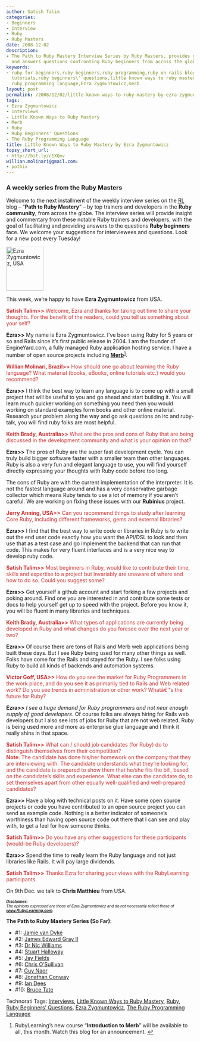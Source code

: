 ```yaml
---
author: Satish Talim
categories:
- Beginners
- Interview
- Ruby
- Ruby Masters
date: 2008-12-02
description:
- The Path to Ruby Mastery Interview Series by Ruby Masters, provides guidance to
  and answers questions confronting Ruby beginners from across the globe.
keywords:
- ruby for beginners,ruby beginners,ruby programming,ruby on rails blog,rails blog,rails
  tutorials,ruby beginners\' questions,little known ways to ruby mastery,ruby masters,interviews,ruby,the
  ruby programming language,Ezra Zygmuntowicz,merb
layout: post
permalink: /2008/12/02/little-known-ways-to-ruby-mastery-by-ezra-zygmuntowicz/
tags:
- Ezra Zygmuntowicz
- interviews
- Little Known Ways to Ruby Mastery
- Merb
- Ruby
- Ruby Beginners' Questions
- The Ruby Programming Language
title: Little Known Ways to Ruby Mastery by Ezra Zygmuntowicz
topsy_short_url:
- http://bit.ly/cEXQnv
willian.molinari@gmail.com:
- pothix
---
```


<div>
  <h3>
    A weekly series from the Ruby Masters
  </h3>
  
  <p class="update">
    Welcome to the next installment of the weekly interview series on the <abbr title="RubyLearning">RL</abbr> blog &#8211; &#8220;<strong>Path to Ruby Mastery</strong>&#8221; &#8211; by top trainers and developers in the <strong>Ruby community</strong>, from across the globe. The interview series will provide insight and commentary from these notable Ruby trainers and developers, with the goal of facilitating and providing answers to the questions <strong>Ruby beginners</strong> face. We welcome your suggestions for interviewees and questions. Look for a new post every Tuesday!
  </p>
  
  <p>
    <img class="alignright" src="http://rubylearning.com/images/zyg.jpg" alt="Ezra Zygmuntowicz, USA" title="Ezra Zygmuntowicz, USA" width="100" height="118" />
  </p>
  
  <p>
    <span class="drop_cap">T</span>his week, we&#8217;re happy to have <strong>Ezra Zygmuntowicz</strong> from USA.
  </p>
  
  <p>
    <span style="color:#CC3333;"><strong>Satish Talim>></strong> Welcome, Ezra and thanks for taking out time to share your thoughts. For the benefit of the readers, could you tell us something about your self?</span>
  </p>
  
  <p>
    <strong>Ezra>></strong> My name is Ezra Zygmuntowicz. I&#8217;ve been using Ruby for 5 years or so and Rails since it&#8217;s first public release in 2004. I am the founder of EngineYard.com, a fully managed Ruby application hosting service. I have a number of open source projects including <a href="http://www.merbivore.com/"><strong>Merb</strong></a><sup class='footnote'><a href='#fn-910-1' id='fnref-910-1'>1</a></sup>.
  </p>
  
  <p>
    <span style="color:#CC3333;"><strong>Willian Molinari, Brazil>></strong> How should one go about learning the Ruby language? What material (books, eBooks, online tutorials etc.) would you recommend?</span>
  </p>
  
  <p>
    <strong>Ezra>></strong> I think the best way to learn any language is to come up with a small project that will be useful to you and go ahead and start building it. You will learn much quicker working on something you need then you would working on standard examples form books and other online material. Research your problem along the way and go ask questions on irc and ruby-talk, you will find ruby folks are most helpful.
  </p>
  
  <p>
    <span style="color:#CC3333;"><strong>Keith Brady, Australia>></strong> What are the pros and cons of Ruby that are being discussed in the development community and what is your opinion on that?</span>
  </p>
  
  <p>
    <strong>Ezra>></strong> The pros of Ruby are the super fast development cycle. You can truly build bigger software faster with a smaller team then other languages. Ruby is also a very fun and elegant language to use, you will find yourself directly expressing your thoughts with Ruby code before too long.
  </p>
  
  <p>
    The cons of Ruby are with the current implementation of the interpreter. It is not the fastest language around and has a very conservative garbage collector which means Ruby tends to use a lot of memory if you aren&#8217;t careful. We are working on fixing these issues with our <strong>Rubinius</strong> project.
  </p>
  
  <p>
    <span style="color:#CC3333;"><strong>Jerry Anning, USA>></strong> Can you recommend things to study after learning Core Ruby, including different frameworks, gems and external libraries?</span>
  </p>
  
  <p>
    <strong>Ezra>></strong> I find that the best way to write code or libraries in Ruby is to write out the end user code exactly how you want the API/DSL to look and then use that as a test case and go implement the backend that can run that code. This makes for very fluent interfaces and is a very nice way to develop ruby code.
  </p>
  
  <p>
    <span style="color:#CC3333;"><strong>Satish Talim>></strong> Most beginners in Ruby, would like to contribute their time, skills and expertise to a project but invariably are unaware of where and how to do so. Could you suggest some?</span>
  </p>
  
  <p>
    <strong>Ezra>></strong> Get yourself a github account and start forking a few projects and poking around. Find one you are interested in and contribute some tests or docs to help yourself get up to speed with the project. Before you know it, you will be fluent in many libraries and techniques.
  </p>
  
  <p>
    <span style="color:#CC3333;"><strong>Keith Brady, Australia>></strong> What types of applications are currently being developed in Ruby and what changes do you foresee over the next year or two?</span>
  </p>
  
  <p>
    <strong>Ezra>></strong> Of course there are tons of Rails and Merb web applications being built these days. But I see Ruby being used for many other things as well. Folks have come for the Rails and stayed for the Ruby. I see folks using Ruby to build all kinds of backends and automation systems.
  </p>
  
  <p>
    <span style="color:#CC3333;"><strong>Victor Goff, USA>></strong> How do you see the market for Ruby Programmers in the work place, and do you see it as primarily tied to Rails and Web related work? Do you see trends in administration or other work? Whatâ€™s the future for Ruby?</span>
  </p>
  
  <p>
    <strong>Ezra>></strong> <em>I see a huge demand for Ruby programmers and not near enough supply of good developers</em>. Of course folks are always hiring for Rails web developers but I also see lots of jobs for Ruby that are not web related. Ruby is being used more and more as enterprise glue language and I think it really shins in that space.
  </p>
  
  <p>
    <span style="color:#CC3333;"><strong>Satish Talim>></strong> What can / should job candidates (for Ruby) do to distinguish themselves from their competition?<br /><strong>Note</strong>: The candidate has done his/her homework on the company that they are interviewing with. The candidate understands what they&#8217;re looking for, and the candidate is prepared to show them that he/she fits the bill, based on the candidate&#8217;s skills and experience. What else can the candidate do, to set themselves apart from other equally well-qualified and well-prepared candidates?</span>
  </p>
  
  <p>
    <strong>Ezra>></strong> Have a blog with technical posts on it. Have some open source projects or code you have contributed to an open source project you can send as example code. Nothing is a better indicator of someone&#8217;s worthiness than having open source code out there that I can see and play with, to get a feel for how someone thinks.
  </p>
  
  <p>
    <span style="color:#CC3333;"><strong>Satish Talim>></strong> Do you have any other suggestions for these participants (would-be Ruby developers)?</span>
  </p>
  
  <p>
    <strong>Ezra>></strong> Spend the time to really learn the Ruby language and not just libraries like Rails. It will pay large dividends.
  </p>
  
  <p>
    <span style="color:#CC3333;"><strong>Satish Talim>></strong> Thanks Ezra for sharing your views with the RubyLearning participants.</span>
  </p>
  
  <p class="note">
    On 9th Dec. we talk to <strong>Chris Matthieu</strong> from USA.
  </p>
  
  <p>
    <span style="font-size: 8pt; font-family: Arial;"><i><strong>Disclaimer:</strong></i></span><br /><span style="font-size: 8pt; font-family: Arial;"><i>The opinions expressed are those of Ezra Zygmuntowicz and do not necessarily reflect those of <strong><a href="http://rubylearning.com/">www.RubyLearning.com</a></strong>.</i></span>
  </p>
  
  <p>
    <strong>The Path to Ruby Mastery Series (So Far)</strong>:
  </p>
  
  <ul>
    <li>
      #1: <a href="http://rubylearning.com/blog/2008/09/23/little-known-ways-to-ruby-mastery-by-jamie-van-dyke/">Jamie van Dyke</a>
    </li>
    <li>
      #2: <a href="http://rubylearning.com/blog/2008/09/30/little-known-ways-to-ruby-mastery-by-james-edward-gray-ii/">James Edward Gray II</a>
    </li>
    <li>
      #3: <a href="http://rubylearning.com/blog/2008/10/07/little-known-ways-to-ruby-mastery-by-dr-nic-williams/">Dr Nic Williams</a>
    </li>
    <li>
      #4: <a href="http://rubylearning.com/blog/2008/10/14/little-known-ways-to-ruby-mastery-by-stuart-halloway/">Stuart Halloway</a>
    </li>
    <li>
      #5: <a href="http://rubylearning.com/blog/2008/10/21/little-known-ways-to-ruby-mastery-by-jay-fields/">Jay Fields</a>
    </li>
    <li>
      #6: <a href="http://rubylearning.com/blog/2008/10/28/little-known-ways-to-ruby-mastery-by-chris-osullivan/">Chris O&#8217;Sullivan</a>
    </li>
    <li>
      #7: <a href="http://rubylearning.com/blog/2008/11/04/little-known-ways-to-ruby-mastery-by-guy-naor/">Guy Naor</a>
    </li>
    <li>
      #8: <a href="http://rubylearning.com/blog/2008/11/11/little-known-ways-to-ruby-mastery-by-jonathan-conway/">Jonathan Conway</a>
    </li>
    <li>
      #9: <a href="http://rubylearning.com/blog/2008/11/18/little-known-ways-to-ruby-mastery-by-ian-dees/">Ian Dees</a>
    </li>
    <li>
      #10: <a href="http://rubylearning.com/blog/2008/11/25/little-known-ways-to-ruby-mastery-by-bruce-tate/">Bruce Tate</a>
    </li>
  </ul>
</div>

Technorati Tags: <a href="http://technorati.com/tag/Interviews" rel="tag">Interviews</a>, <a href="http://technorati.com/tag/Little+Known+Ways+to+Ruby+Mastery" rel="tag">Little Known Ways to Ruby Mastery</a>, <a href="http://technorati.com/tag/Ruby" rel="tag">Ruby</a>, <a href="http://technorati.com/tag/Ruby+Beginners%26%238217%3B+Questions" rel="tag">Ruby Beginners&#8217; Questions</a>, <a href="http://technorati.com/tag/Ezra+Zygmuntowicz" rel="tag">Ezra Zygmuntowicz</a>, <a href="http://technorati.com/tag/The+Ruby+Programming+Language" rel="tag">The Ruby Programming Language</a>

<div class='footnotes'>
  <div class='footnotedivider'>
  </div>
  
  <ol>
    <li id='fn-910-1'>
      RubyLearning&#8217;s new course &#8220;<strong>Introduction to Merb</strong>&#8221; will be available to all, this month. Watch this blog for an announcement. <span class='footnotereverse'><a href='#fnref-910-1'>&#8617;</a></span>
    </li>
  </ol>
</div>
